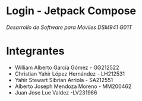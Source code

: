 # Login - Jetpack Compose
_Desarrollo de Software para Móviles DSM941 G01T_

# Integrantes

- William Alberto García Gómez - GG212522
- Christian Yahir López Hernández - LH212531
- Yahir Stewart Sibrian Arriola - SA212551
- Alberto Joseph Mendoza Moreno - MM200462
- Juan Jose Lue Valdez -LV231966
